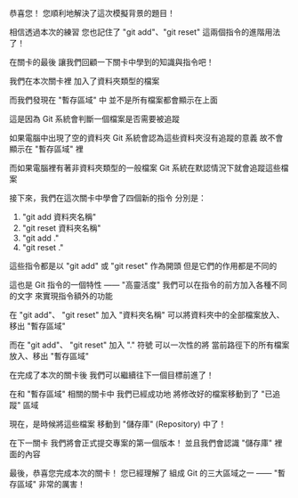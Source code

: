 恭喜您！
您順利地解決了這次模擬背景的題目！

相信透過本次的練習
您也記住了 "git add"、"git reset" 
這兩個指令的進階用法了！

在關卡的最後
讓我們回顧一下關卡中學到的知識與指令吧！

我們在本次關卡裡
加入了資料夾類型的檔案

而我們發現在 "暫存區域" 中
並不是所有檔案都會顯示在上面

這是因為
Git 系統會判斷一個檔案是否需要被追蹤

如果電腦中出現了空的資料夾
Git 系統會認為這些資料夾沒有追蹤的意義
故不會顯示在 "暫存區域" 裡

而如果電腦裡有著非資料夾類型的一般檔案
Git 系統在默認情況下就會追蹤這些檔案

接下來，我們在這次關卡中學會了四個新的指令
分別是：
1. "git add 資料夾名稱"
2. "git reset 資料夾名稱"
3. "git add ."
4. "git reset ."

這些指令都是以 "git add" 或 "git reset" 作為開頭
但是它們的作用都是不同的

這也是 Git 指令的一個特性 —— "高靈活度"
我們可以在指令的前方加入各種不同的文字
來實現指令額外的功能

在 "git add"、 "git reset" 加入 "資料夾名稱"
可以將資料夾中的全部檔案放入、移出 "暫存區域"

而在 "git add"、 "git reset" 加入 "." 符號
可以一次性的將
當前路徑下的所有檔案放入、移出 "暫存區域"

在完成了本次的關卡後
我們可以繼續往下一個目標前進了！

在和 "暫存區域" 相關的關卡中
我們已經成功地
將修改好的檔案移動到了 "已追蹤" 區域

現在，是時候將這些檔案
移動到 "儲存庫" (Repository) 中了！

在下一關卡
我們將會正式提交專案的第一個版本！
並且我們會認識 "儲存庫" 裡面的內容

最後，恭喜您完成本次的關卡！
您已經理解了
組成 Git 的三大區域之一 —— "暫存區域"
非常的厲害！

